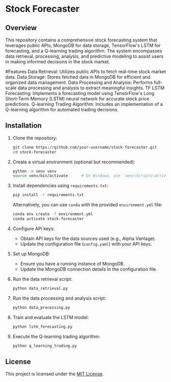 # Stock Forecaster
## Overview
This repository contains a comprehensive stock forecasting system that leverages public APIs, MongoDB for data storage, TensorFlow's LSTM for forecasting, and a Q-learning trading algorithm. The system encompasses data retrieval, processing, analysis, and predictive modeling to assist users in making informed decisions in the stock market.

#Features
Data Retrieval: Utilizes public APIs to fetch real-time stock market data.
Data Storage: Stores fetched data in MongoDB for efficient and organized data management.
Data Processing and Analysis: Performs full-scale data processing and analysis to extract meaningful insights.
TF LSTM Forecasting: Implements a forecasting model using TensorFlow's Long Short-Term Memory (LSTM) neural network for accurate stock price predictions.
Q-learning Trading Algorithm: Includes an implementation of a Q-learning algorithm for automated trading decisions.

## Installation

1. Clone the repository:

    ```bash
    git clone https://github.com/your-username/stock-forecaster.git
    cd stock-forecaster
    ```

2. Create a virtual environment (optional but recommended):

    ```bash
    python -m venv venv
    source venv/bin/activate      # On Windows, use 'venv\Scripts\activate'
    ```

3. Install dependencies using `requirements.txt`:

    ```bash
    pip install -r requirements.txt
    ```

    Alternatively, you can use `conda` with the provided `environment.yml` file:

    ```bash
    conda env create -f environment.yml
    conda activate stock-forecaster
    ```

4. Configure API keys:
    - Obtain API keys for the data sources used (e.g., Alpha Vantage).
    - Update the configuration file (`config.yaml`) with your API keys.

5. Set up MongoDB:
    - Ensure you have a running instance of MongoDB.
    - Update the MongoDB connection details in the configuration file.

6. Run the data retrieval script:

    ```bash
    python data_retrieval.py
    ```

7. Run the data processing and analysis script:

    ```bash
    python data_processing.py
    ```

8. Train and evaluate the LSTM model:

    ```bash
    python lstm_forecasting.py
    ```

9. Execute the Q-learning trading algorithm:

    ```bash
    python q_learning_trading.py
    ```

## License

This project is licensed under the [MIT License](LICENSE).
